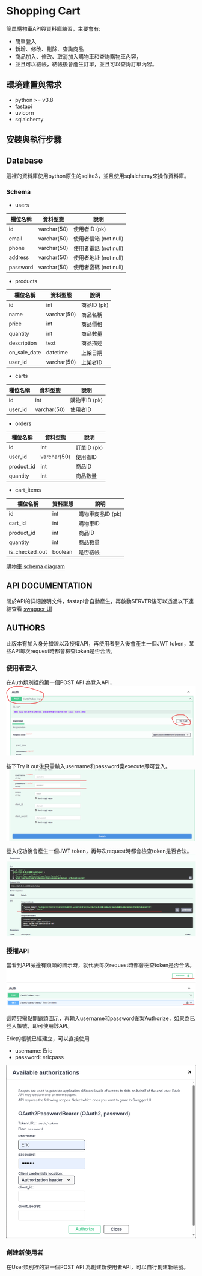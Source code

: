# Shopping Cart
簡單購物車API與資料庫練習，主要會有:
* 簡單登入
* 新增、修改、刪除、查詢商品
* 商品加入、修改、取消加入購物車和查詢購物車內容，
* 並且可以結帳，結帳後會產生訂單，並且可以查詢訂單內容。



## 環境建置與需求

* python >= v3.8
* fastapi
* uvicorn
* sqlalchemy

## 安裝與執行步驟

## Database 

這裡的資料庫使用python原生的sqlite3，並且使用sqlalchemy來操作資料庫。

### Schema
* users

| 欄位名稱 | 資料型態 | 說明 |
| -------- | -------- | ---- |
| id | varchar(50) | 使用者ID (pk)|
| email | varchar(50) | 使用者信箱 (not null)|
| phone | varchar(50) | 使用者電話 (not null)|
| address | varchar(50) | 使用者地址 (not null)|
| password | varchar(50) | 使用者密碼 (not null)|

* products

| 欄位名稱 | 資料型態 | 說明 |
| -------- | -------- | ---- |
| id | int | 商品ID (pk)|
| name | varchar(50) | 商品名稱 |
| price | int | 商品價格 |
| quantity | int | 商品數量 |
| description | text | 商品描述 |
| on_sale_date | datetime | 上架日期 |
| user_id | varchar(50) | 上架者ID |

* carts

| 欄位名稱 | 資料型態 | 說明 |
| -------- | -------- | ---- |
| id | int | 購物車ID (pk)|
| user_id | varchar(50) | 使用者ID |


* orders

| 欄位名稱 | 資料型態 | 說明 |
| -------- | -------- | ---- |
| id | int | 訂單ID (pk)|
| user_id | varchar(50) | 使用者ID |
| product_id | int | 商品ID |
| quantity | int | 商品數量 |


* cart_items

| 欄位名稱 | 資料型態 | 說明 |
| -------- | -------- | ---- |
| id | int | 購物車商品ID (pk)|
| cart_id | int | 購物車ID |
| product_id | int | 商品ID |
| quantity | int | 商品數量 |
| is_checked_out | boolean | 是否結帳 |


[購物車 schema diagram](https://dbdiagram.io/d/product-65b755f8ac844320aeeb5da4)

## API DOCUMENTATION

關於API的詳細說明文件，fastapi會自動產生，再啟動SERVER後可以透過以下連結查看 [swagger UI](http://127.0.0.1:5000/docs)

## AUTHORS

此版本有加入身分驗證以及授權API，再使用者登入後會產生一個JWT token，某些API每次request時都會檢查token是否合法。

### 使用者登入

在Auth類別裡的第一個POST API 為登入API，
![登入](.\image\login.png)

按下Try it out後只需輸入username和password案execute即可登入。
![登入2](.\image\login2.png)

登入成功後會產生一個JWT token，再每次request時都會檢查token是否合法。
![登入3](.\image\login3.png)

### 授權API

當看到API旁邊有鎖頭的圖示時，就代表每次request時都會檢查token是否合法。
![授權API](.\image\auth.png)

這時只需點開鎖頭圖示，再輸入username和password後案Authorize，如果為已登入帳號，即可使用該API。

Eric的帳號已經建立，可以直接使用
* username: Eric
* password: ericpass

![授權API2](.\image\auth2.png)


### 創建新使用者

在User類別裡的第一個POST API 為創建新使用者API，可以自行創建新帳號。